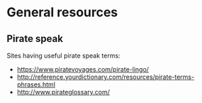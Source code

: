 # General resources

## Pirate speak
Sites having useful pirate speak terms:

- https://www.piratevoyages.com/pirate-lingo/
- http://reference.yourdictionary.com/resources/pirate-terms-phrases.html
- http://www.pirateglossary.com/
